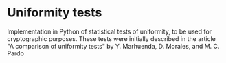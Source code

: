 # Uniformity tests

Implementation in Python of statistical tests of uniformity, to be used for cryptographic purposes. These tests were initially described in the article "A comparison of uniformity tests" by Y. Marhuenda, D. Morales, and M. C. Pardo

